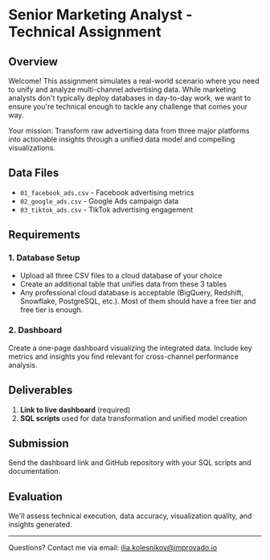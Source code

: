 # Senior Marketing Analyst - Technical Assignment

## Overview
Welcome! This assignment simulates a real-world scenario where you need to unify and analyze multi-channel advertising data. While marketing analysts don't typically deploy databases in day-to-day work, we want to ensure you're technical enough to tackle any challenge that comes your way.

Your mission: Transform raw advertising data from three major platforms into actionable insights through a unified data model and compelling visualizations.

## Data Files
- `01_facebook_ads.csv` - Facebook advertising metrics
- `02_google_ads.csv` - Google Ads campaign data
- `03_tiktok_ads.csv` - TikTok advertising engagement

## Requirements

### 1. Database Setup
- Upload all three CSV files to a cloud database of your choice
- Create an additional table that unifies data from these 3 tables
- Any professional cloud database is acceptable (BigQuery, Redshift, Snowflake, PostgreSQL, etc.). Most of them should have a free tier and free tier is enough.

### 2. Dashboard
Create a one-page dashboard visualizing the integrated data. Include key metrics and insights you find relevant for cross-channel performance analysis.

## Deliverables

1. **Link to live dashboard** (required)
2. **SQL scripts** used for data transformation and unified model creation

## Submission
Send the dashboard link and GitHub repository with your SQL scripts and documentation.

## Evaluation
We'll assess technical execution, data accuracy, visualization quality, and insights generated.

---

Questions? Contact me via email: ilia.kolesnikov@improvado.io
